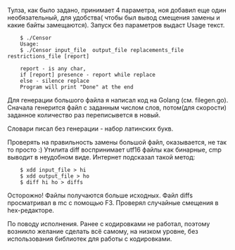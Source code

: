Тулза, как было задано, принимает 4 параметра, ноя добавил еще один необязательный, для удобства( чтобы был вывод смещения замены и какие байты замещаются). 
Запуск без параметров выдаст Usage текст.
```
	$ ./Censor
	Usage:
	$ ./Censor input_file  output_file replacements_file restrictions_file [report]

	report - is any char, 
	if [report] presence - report while replace
	else - silence replace
	Program will print "Done" at the end
```
Для генерации большого файла я написал код на Golang (см. filegen.go). Сначала генерится файл с заданным числом слов, потом(для скорости) заданное количество раз переписывется в новый.

Словари писал без генерации - набор латинских букв. 

Проверять на правильность замены большой файл, оказывается, не так то просто :)
Утилита diff воспринимает utf16 файлы как бинарные, cmp выводит в неудобном виде. Интернет подсказал такой метод:
```
	$ xdd input_file > hi
	$ xdd output_file > ho
	$ diff hi ho > diffs
```
Осторожно! Файлы получаются больше исходных. Файл diffs просматривал в mc с помощью F3. Проверял случайные смещения в hex-редакторе.

По поводу исполнения. Ранее с кодировками не работал, поэтому возникло желание сделать всё самому, на низком уровне, без использования библиотек для работы с кодировками.